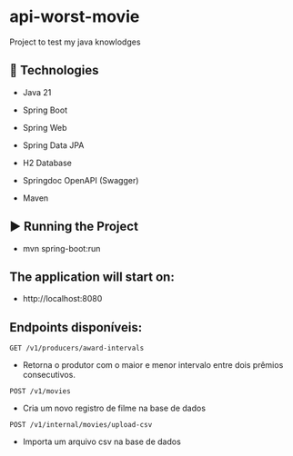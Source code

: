 # api-worst-movie
Project to test my java knowlodges


## 🚀 Technologies

* Java 21

* Spring Boot

* Spring Web

* Spring Data JPA

* H2 Database

* Springdoc OpenAPI (Swagger)

* Maven

## ▶️ Running the Project
* mvn spring-boot:run 

## The application will start on:
* http://localhost:8080

## Endpoints disponíveis:
`GET /v1/producers/award-intervals`
* Retorna o produtor com o maior e menor intervalo entre dois prêmios consecutivos.

`POST /v1/movies`
* Cria um novo registro de filme na base de dados

`POST /v1/internal/movies/upload-csv`
* Importa um arquivo csv na base de dados